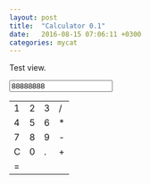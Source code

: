 ```yaml
---
layout: post
title:  "Calculator 0.1"
date:   2016-08-15 07:06:11 +0300
categories: mycat
---
```

Test view.
    <link rel="stylesheet" href="style.css" type="text/css"></link>
		<div class="calc-body">
			<form>
				<input class="calc-display" value="88888888" maxlength="12">
			</form>
			<div class="calc-keyboard">
				<table>
					<tr>
						<td>
							<div class="calc-key calc-key-num">1</div>
						</td>
						<td>
							<div class="calc-key calc-key-num">2</div>
						</td>
						<td>
							<div class="calc-key calc-key-num">3</div>
						</td>
						<td>
							<div class="calc-key calc-key-operation">/</div>
						</td>
					</tr>
					<tr>
						<td>
							<div class="calc-key calc-key-num">4</div>
						</td>
						<td>
							<div class="calc-key calc-key-num">5</div>
						</td>
						<td>
							<div class="calc-key calc-key-num">6</div>
						</td>
						<td>
							<div class="calc-key calc-key-operation">*</div>
						</td>
					</tr>
					<tr>
						<td>
							<div class="calc-key calc-key-num">7</div>
						</td>
						<td>
							<div class="calc-key calc-key-num">8</div>
						</td>
						<td>
							<div class="calc-key calc-key-num">9</div>
						</td>
						<td>
							<div class="calc-key calc-key-operation">-</div>
						</td>
					</tr>
					<tr>
						<td>
							<div class="calc-key calc-key-operation">C</div>
						</td>
						<td>
							<div class="calc-key calc-key-num">0</div>
						</td>
						<td>
							<div class="calc-key calc-key-num">.</div>
						</td>
						<td>
							<div class="calc-key calc-key-operation">+</div>
						</td>
					</tr>
					<tr>
						<td colspan="4">
							<div class="calc-key calc-key-operation">=</div>
						</td>
					</tr>
				</table>
			</div>
		</div>
